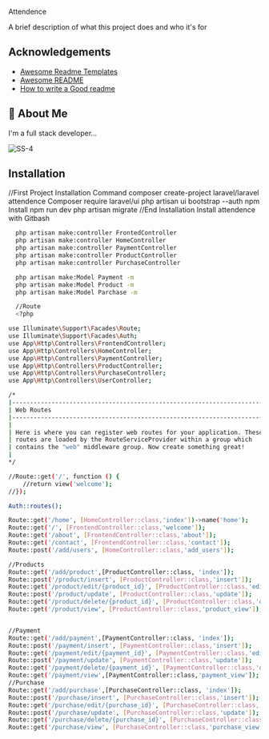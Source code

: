 Attendence

A brief description of what this project does and who it's for


## Acknowledgements

 - [Awesome Readme Templates](https://awesomeopensource.com/project/elangosundar/awesome-README-templates)
 - [Awesome README](https://github.com/matiassingers/awesome-readme)
 - [How to write a Good readme](https://bulldogjob.com/news/449-how-to-write-a-good-readme-for-your-github-project)


## 🚀 About Me
I'm a full stack developer...

![SS-4](https://user-images.githubusercontent.com/97294949/212972604-41ee915e-bea7-41bb-84ad-9d0d44873584.GIF)




## Installation

//First Project Installation Command
composer create-project laravel/laravel attendence
Composer require laravel/ui
php artisan ui bootstrap --auth
npm Install
npm run dev
php artisan migrate
//End Installation
Install attendence with Gitbash

```bash
  php artisan make:controller FrontedController
  php artisan make:controller HomeController
  php artisan make:controller PaymentController
  php artisan make:controller ProductController
  php artisan make:controller PurchaseController

  php artisan make:Model Payment -m
  php artisan make:Model Product -m
  php artisan make:Model Parchase -m

  //Route
  <?php

use Illuminate\Support\Facades\Route;
use Illuminate\Support\Facades\Auth;
use App\Http\Controllers\FrontendController;
use App\Http\Controllers\HomeController;
use App\Http\Controllers\PaymentController;
use App\Http\Controllers\ProductController;
use App\Http\Controllers\PurchaseController;
use App\Http\Controllers\UserController;

/*
|--------------------------------------------------------------------------
| Web Routes
|--------------------------------------------------------------------------
|
| Here is where you can register web routes for your application. These
| routes are loaded by the RouteServiceProvider within a group which
| contains the "web" middleware group. Now create something great!
|
*/

//Route::get('/', function () {
    //return view('welcome');
//});

Auth::routes();

Route::get('/home', [HomeController::class,'index'])->name('home');
Route::get('/', [FrontendController::class,'welcome']);
Route::get('/about', [FrontendController::class,'about']);
Route::get('/contact', [FrontendController::class,'contact']);
Route::post('/add/users', [HomeController::class,'add_users']);

//Products
Route::get('/add/product',[ProductController::class, 'index']);
Route::post('/product/insert', [ProductController::class,'insert']);
Route::get('/product/edit/{product_id}', [ProductController::class,'edit']);
Route::post('/product/update', [ProductController::class,'update']);
Route::get('/product/delete/{product_id}', [ProductController::class,'delete']);
Route::get('/product/view', [ProductController::class,'product_view']);


//Payment
Route::get('/add/payment',[PaymentController::class, 'index']);
Route::post('/payment/insert', [PaymentController::class,'insert']);
Route::get('/payment/edit/{payment_id}', [PaymentController::class,'edit']);
Route::post('/payment/update', [PaymentController::class,'update']);
Route::get('/payment/delete/{payment_id}', [PaymentController::class,'delete']);
Route::get('/payment/view',[PaymentController::class,'payment_view']);
//Purchase
Route::get('/add/purchase',[PurchaseController::class, 'index']);
Route::post('/purchase/insert', [PurchaseController::class,'insert']);
Route::get('/purchase/edit/{purchase_id}', [PurchaseController::class,'edit']);
Route::post('/purchase/update', [PurchaseController::class,'update']);
Route::get('/purchase/delete/{purchase_id}', [PurchaseController::class,'delete']);
Route::get('/purchase/view', [PurchaseController::class,'purchase_view']);



    
